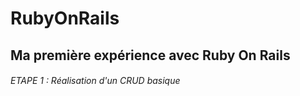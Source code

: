 # RubyOnRails

## Ma première expérience avec Ruby On Rails

###### ETAPE 1 : Réalisation d'un CRUD basique

